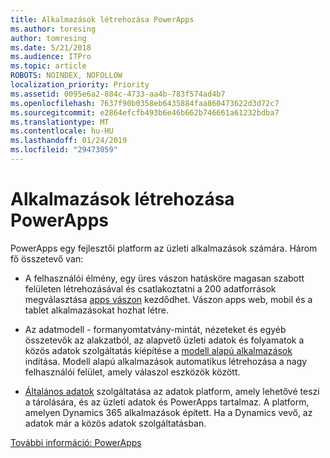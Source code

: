 ```yaml
---
title: Alkalmazások létrehozása PowerApps
ms.author: toresing
author: tomresing
ms.date: 5/21/2018
ms.audience: ITPro
ms.topic: article
ROBOTS: NOINDEX, NOFOLLOW
localization_priority: Priority
ms.assetid: 0095e6a2-884c-4733-aa4b-783f574ad4b7
ms.openlocfilehash: 7637f90b0358eb6435884faa860473622d3d72c7
ms.sourcegitcommit: e2864efcfb493b6e46b662b746661a61232bdba7
ms.translationtype: MT
ms.contentlocale: hu-HU
ms.lasthandoff: 01/24/2019
ms.locfileid: "29473059"
---
```

# <a name="create-apps-with-powerapps"></a>Alkalmazások létrehozása PowerApps

PowerApps egy fejlesztői platform az üzleti alkalmazások számára. Három fő összetevő van: 
  
- A felhasználói élmény, egy üres vászon hatásköre magasan szabott felületen létrehozásával és csatlakoztatni a 200 adatforrások megválasztása [apps vászon](https://go.microsoft.com/fwlink/?linkid=874495) kezdődhet. Vászon apps web, mobil és a tablet alkalmazásokat hozhat létre. 
    
- Az adatmodell - formanyomtatvány-mintát, nézeteket és egyéb összetevők az alakzatból, az alapvető üzleti adatok és folyamatok a közös adatok szolgáltatás kiépítése a [modell alapú alkalmazások](https://go.microsoft.com/fwlink/?linkid=874496) indítása. Modell alapú alkalmazások automatikus létrehozása a nagy felhasználói felület, amely válaszol eszközök között. 
    
- [Általános adatok](https://go.microsoft.com/fwlink/?linkid=874497) szolgáltatása az adatok platform, amely lehetővé teszi a tárolására, és az üzleti adatok és PowerApps tartalmaz. A platform, amelyen Dynamics 365 alkalmazások épített. Ha a Dynamics vevő, az adatok már a közös adatok szolgáltatásban. 
    
[További információ: PowerApps](https://go.microsoft.com/fwlink/?linkid=874498)
  


